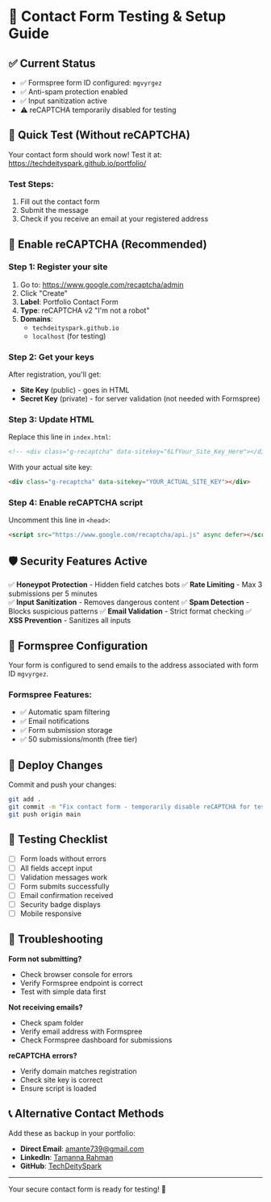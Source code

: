 # 🔧 Contact Form Testing & Setup Guide

## ✅ Current Status
- ✅ Formspree form ID configured: `mgvyrgez`
- ✅ Anti-spam protection enabled
- ✅ Input sanitization active
- ⚠️ reCAPTCHA temporarily disabled for testing

## 🚀 Quick Test (Without reCAPTCHA)

Your contact form should work now! Test it at:
https://techdeityspark.github.io/portfolio/

### Test Steps:
1. Fill out the contact form
2. Submit the message
3. Check if you receive an email at your registered address

## 🔐 Enable reCAPTCHA (Recommended)

### Step 1: Register your site
1. Go to: https://www.google.com/recaptcha/admin
2. Click "Create"
3. **Label**: Portfolio Contact Form
4. **Type**: reCAPTCHA v2 "I'm not a robot"
5. **Domains**: 
   - `techdeityspark.github.io`
   - `localhost` (for testing)

### Step 2: Get your keys
After registration, you'll get:
- **Site Key** (public) - goes in HTML
- **Secret Key** (private) - for server validation (not needed with Formspree)

### Step 3: Update HTML
Replace this line in `index.html`:
```html
<!-- <div class="g-recaptcha" data-sitekey="6LfYour_Site_Key_Here"></div> -->
```

With your actual site key:
```html
<div class="g-recaptcha" data-sitekey="YOUR_ACTUAL_SITE_KEY"></div>
```

### Step 4: Enable reCAPTCHA script
Uncomment this line in `<head>`:
```html
<script src="https://www.google.com/recaptcha/api.js" async defer></script>
```

## 🛡️ Security Features Active

✅ **Honeypot Protection** - Hidden field catches bots
✅ **Rate Limiting** - Max 3 submissions per 5 minutes  
✅ **Input Sanitization** - Removes dangerous content
✅ **Spam Detection** - Blocks suspicious patterns
✅ **Email Validation** - Strict format checking
✅ **XSS Prevention** - Sanitizes all inputs

## 📧 Formspree Configuration

Your form is configured to send emails to the address associated with form ID `mgvyrgez`.

### Formspree Features:
- ✅ Automatic spam filtering
- ✅ Email notifications
- ✅ Form submission storage
- ✅ 50 submissions/month (free tier)

## 🔄 Deploy Changes

Commit and push your changes:
```bash
git add .
git commit -m "Fix contact form - temporarily disable reCAPTCHA for testing"
git push origin main
```

## 🧪 Testing Checklist

- [ ] Form loads without errors
- [ ] All fields accept input
- [ ] Validation messages work
- [ ] Form submits successfully
- [ ] Email confirmation received
- [ ] Security badge displays
- [ ] Mobile responsive

## 🚨 Troubleshooting

**Form not submitting?**
- Check browser console for errors
- Verify Formspree endpoint is correct
- Test with simple data first

**Not receiving emails?**
- Check spam folder
- Verify email address with Formspree
- Check Formspree dashboard for submissions

**reCAPTCHA errors?**
- Verify domain matches registration
- Check site key is correct
- Ensure script is loaded

## 📞 Alternative Contact Methods

Add these as backup in your portfolio:
- **Direct Email**: [amante739@gmail.com](mailto:amante739@gmail.com)
- **LinkedIn**: [Tamanna Rahman](https://www.linkedin.com/in/tamanna-rahman-diu/)
- **GitHub**: [TechDeitySpark](https://github.com/TechDeitySpark)

---

Your secure contact form is ready for testing! 🎉
